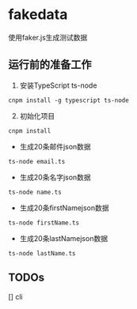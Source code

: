 # fakedata
使用faker.js生成测试数据

## 运行前的准备工作
1. 安装TypeScript ts-node
```shell
cnpm install -g typescript ts-node
```
2. 初始化项目
```shell
cnpm install
```

* 生成20条邮件json数据
```shell
ts-node email.ts
```
* 生成20条名字json数据
```shell
ts-node name.ts
```
* 生成20条firstNamejson数据
```shell
ts-node firstName.ts
```
* 生成20条lastNamejson数据
```shell
ts-node lastName.ts
```

## TODOs
[] cli
